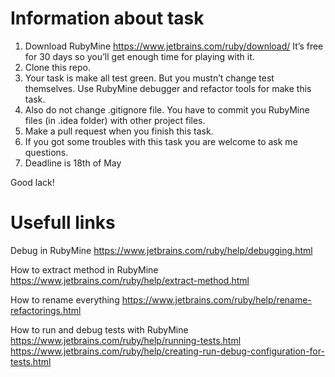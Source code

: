 # Information about task
1. Download RubyMine https://www.jetbrains.com/ruby/download/ It’s free for 30 days so you’ll get enough time for playing with it.
2. Clone this repo.
3. Your task is make all test green. But you mustn’t change test themselves. Use RubyMine debugger and refactor tools for make this task.
4. Also do not change .gitignore file. You have to commit you RubyMine files (in .idea folder) with other project files.
5. Make a pull request when you finish this task.
6. If you got some troubles with this task you are welcome to ask me questions.
7. Deadline is 18th of May 

Good lack!

# Usefull links
Debug in RubyMine
https://www.jetbrains.com/ruby/help/debugging.html

How to extract method in RubyMine
https://www.jetbrains.com/ruby/help/extract-method.html

How to rename everything
https://www.jetbrains.com/ruby/help/rename-refactorings.html

How to run and debug tests with RubyMine
https://www.jetbrains.com/ruby/help/running-tests.html
https://www.jetbrains.com/ruby/help/creating-run-debug-configuration-for-tests.html
